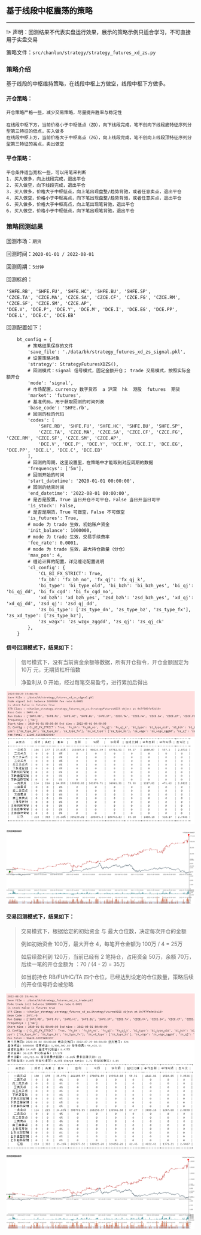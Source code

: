 ## 基于线段中枢震荡的策略

---

!> 声明：回测结果不代表实盘运行效果，展示的策略示例只适合学习，不可直接用于实盘交易

策略文件：`src/chanlun/strategy/strategy_futures_xd_zs.py`

### 策略介绍

基于线段的中枢维持策略，在线段中枢上方做空，线段中枢下方做多。

#### 开仓策略：

    开仓策略严格一些，减少交易策略，尽量提升胜率与稳定性

    在线段中枢下方，当前价格小于中枢低点（ZD），向下线段完成，笔不创向下线段底特征序列分型第三特征的低点，买入做多
    在线段中枢上方，当前价格大于中枢高点（ZG），向上线段完成，笔不创向上线段顶特征序列分型第三特征的高点，卖出做空

#### 平仓策略：

    平仓条件适当宽松一些，可以用笔来判断
    1. 买入做多，向上线段完成，退出平仓
    2. 买入做空，向下线段完成，退出平仓
    3. 买入做多，价格大于中枢低点，向上笔出现盘整/趋势背驰，或者任意卖点，退出平仓
    4. 买入做空，价格小于中枢高点，向下笔出现盘整/趋势背驰，或者任意买点，退出平仓
    6. 买入做多，价格大于中枢高点，向上笔出现笔背驰，退出平仓
    6. 买入做空，价格小于中枢低点，向下笔出现笔背驰，退出平仓

### 策略回测结果

回测市场：`期货`

回测时间：`2020-01-01 / 2022-08-01`

回测周期：`5分钟`

回测标的：

    'SHFE.RB', 'SHFE.FU', 'SHFE.HC', 'SHFE.BU', 'SHFE.SP',
    'CZCE.TA', 'CZCE.MA', 'CZCE.SA', 'CZCE.CF', 'CZCE.FG', 'CZCE.RM', 'CZCE.SF', 'CZCE.SM', 'CZCE.AP',
    'DCE.V', 'DCE.P', 'DCE.Y', 'DCE.M', 'DCE.I', 'DCE.EG', 'DCE.PP', 'DCE.L', 'DCE.C', 'DCE.EB'

回测配置如下：

        bt_config = {
            # 策略结果保存的文件
            'save_file': './data/bk/strategy_futures_xd_zs_signal.pkl',
            # 设置策略对象
            'strategy': StrategyFuturesXDZS(),
            # 回测模式：signal 信号模式，固定金额开仓； trade 交易模式，按照实际金额开仓
            'mode': 'signal',
            # 市场配置，currency 数字货币  a 沪深  hk  港股  futures  期货
            'market': 'futures',
            # 基准代码，用于获取回测的时间列表
            'base_code': 'SHFE.rb',
            # 回测的标的代码
            'codes': [
                'SHFE.RB', 'SHFE.FU', 'SHFE.HC', 'SHFE.BU', 'SHFE.SP',
                'CZCE.TA', 'CZCE.MA', 'CZCE.SA', 'CZCE.CF', 'CZCE.FG', 'CZCE.RM', 'CZCE.SF', 'CZCE.SM', 'CZCE.AP',
                'DCE.V', 'DCE.P', 'DCE.Y', 'DCE.M', 'DCE.I', 'DCE.EG', 'DCE.PP', 'DCE.L', 'DCE.C', 'DCE.EB'
            ],
            # 回测的周期，这里设置里，在策略中才能取到对应周期的数据
            'frequencys': ['5m'],
            # 回测开始的时间
            'start_datetime': '2020-01-01 00:00:00',
            # 回测的结束时间
            'end_datetime': '2022-08-01 00:00:00',
            # 是否是股票，True 当日开仓不可平仓，False 当日开当日可平
            'is_stock': False,
            # 是否是期货，True 可做空，False 不可做空
            'is_futures': True,
            # mode 为 trade 生效，初始账户资金
            'init_balance': 1000000,
            # mode 为 trade 生效，交易手续费率
            'fee_rate': 0.0001,
            # mode 为 trade 生效，最大持仓数量（分仓）
            'max_pos': 4,
            # 缠论计算的配置，详见缠论配置说明
            'cl_config': {
                'CL_BI_FX_STRICT': True,
                'fx_bh': 'fx_bh_no', 'fx_qj': 'fx_qj_k',
                'bi_type': 'bi_type_old', 'bi_bzh': 'bi_bzh_yes', 'bi_qj': 'bi_qj_dd', 'bi_fx_cgd': 'bi_fx_cgd_no',
                'xd_bzh': 'xd_bzh_yes', 'zsd_bzh': 'zsd_bzh_yes', 'xd_qj': 'xd_qj_dd', 'zsd_qj': 'zsd_qj_dd',
                'zs_bi_type': ['zs_type_dn', 'zs_type_bz', 'zs_type_fx'], 'zs_xd_type': ['zs_type_bz'],
                'zs_wzgx': 'zs_wzgx_zggdd', 'zs_qj': 'zs_qj_ck'
            },
        }

#### 信号回测模式下，结果如下：

> 信号模式下，没有当前资金余额等数据，所有开仓指令，开仓金额固定为 10万 元，无期货杠杆倍数
> 
> 净盈利从 0 开始，经过每笔交易盈亏，进行累加后得出

![期货线段中枢震荡策略-表格](img/strategy_futures_xd_zs_signal.png)

![期货线段中枢震荡策略-图标](img/strategy_futures_xd_zs_signal_chart.png)

#### 交易回测模式下，结果如下：

> 交易模式下，根据给定的初始资金 与 最大仓位数，决定每次开仓的金额
> 
> 例如初始资金 100万，最大开仓 4，每笔开仓金额为 100万 / 4 = 25万
> 
> 如后续盈利到 120万，当前已经有 2 笔持仓，占用资金 50万，余额 70万，后续一笔的开仓金额为 ：70 / (4 - 2) = 35万
> 
> 如当前持仓 RB/FU/HC/TA 四个仓位，已经达到设定的仓位数量，策略后续的开仓信号将会被忽略

![期货线段中枢震荡策略-表格](img/strategy_futures_xd_zs_trade.png)

![期货线段中枢震荡策略-图标](img/strategy_futures_xd_zs_trade_chart.png)
